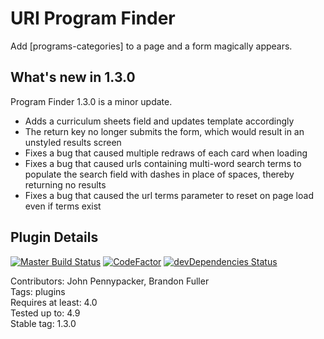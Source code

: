 # URI Program Finder

Add [programs-categories] to a page and a form magically appears.

## What's new in 1.3.0

Program Finder 1.3.0 is a minor update.

- Adds a curriculum sheets field and updates template accordingly
- The return key no longer submits the form, which would result in an unstyled results screen
- Fixes a bug that caused multiple redraws of each card when loading
- Fixes a bug that caused urls containing multi-word search terms to populate the search field with dashes in place of spaces, thereby returning no results
- Fixes a bug that caused the url terms parameter to reset on page load even if terms exist

## Plugin Details

[![Master Build Status](https://travis-ci.org/uriweb/uri-program-finder.svg?branch=master)](https://travis-ci.org/uriweb/uri-program-finder)
[![CodeFactor](https://www.codefactor.io/repository/github/uriweb/uri-program-finder/badge/master)](https://www.codefactor.io/repository/github/uriweb/uri-program-finder/overview/master)
[![devDependencies Status](https://david-dm.org/uriweb/uri-program-finder/dev-status.svg)](https://david-dm.org/uriweb/uri-program-finder?type=dev)

Contributors: John Pennypacker, Brandon Fuller  
Tags: plugins  
Requires at least: 4.0  
Tested up to: 4.9  
Stable tag: 1.3.0  
